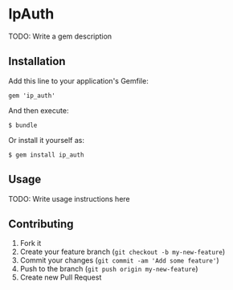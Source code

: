 # IpAuth

TODO: Write a gem description

## Installation

Add this line to your application's Gemfile:

    gem 'ip_auth'

And then execute:

    $ bundle

Or install it yourself as:

    $ gem install ip_auth

## Usage

TODO: Write usage instructions here

## Contributing

1. Fork it
2. Create your feature branch (`git checkout -b my-new-feature`)
3. Commit your changes (`git commit -am 'Add some feature'`)
4. Push to the branch (`git push origin my-new-feature`)
5. Create new Pull Request
